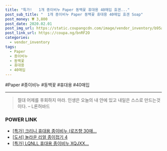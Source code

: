 ```yaml
--- 
title: "특가!   1개 종이비누 Paper 동백꽃 휴대용 40매입 효겐..." 
post_sub_title: "  1개 종이비누 Paper 동백꽃 휴대용 40매입 효겐 Soap" 
post_money: ₩ 3,800 
post_date: 2020.02.01 
post_img_url: https://static.coupangcdn.com/image/vendor_inventory/b95a/d3fb8f04146e0e08a9d737d0fe22fef66e074ae42fccd19970d4b9a804b6.jpg 
post_link_url: https://coupa.ng/bnRF2O 
categories: 
  - vendor_inventory 
tags: 
  - Paper 
  - 종이비누 
  - 동백꽃 
  - 휴대용 
  - 40매입 
--- 
```

  #Paper #종이비누 #동백꽃 #휴대용 #40매입 
<hr> 

> 절대 어제를 후회하지 마라. 인생은 오늘의  내 안에 있고 내일은 스스로 만드는것이다. – L론허바드 


### POWER LINK

* <a href="https://blog.naver.com/santokki14/221789198971" target="_blank">[특가] 크리니 휴대용 종이비누 (로즈향 30매...</a>
* <a href="https://blog.naver.com/sakai111/221781432155" target="_blank">[도서] 놀라운 리얼 종이접기 4</a>
* <a href="https://blog.naver.com/sakai111/221789620174" target="_blank">[특가] LQNLL 휴대용 종이비누 XQJXX...</a>
